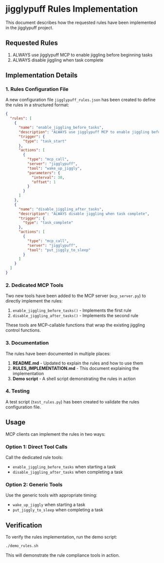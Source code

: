 # jigglypuff Rules Implementation

This document describes how the requested rules have been implemented in the jigglypuff project.

## Requested Rules

1. ALWAYS use jigglypuff MCP to enable jiggling before beginning tasks
2. ALWAYS disable jiggling when task complete

## Implementation Details

### 1. Rules Configuration File

A new configuration file `jigglypuff_rules.json` has been created to define the rules in a structured format:

```json
{
  "rules": [
    {
      "name": "enable_jiggling_before_tasks",
      "description": "ALWAYS use jigglypuff MCP to enable jiggling before beginning tasks",
      "trigger": {
        "type": "task_start"
      },
      "actions": [
        {
          "type": "mcp_call",
          "server": "jigglypuff",
          "tool": "wake_up_jiggly",
          "parameters": {
            "interval": 30,
            "offset": 1
          }
        }
      ]
    },
    {
      "name": "disable_jiggling_after_tasks",
      "description": "ALWAYS disable jiggling when task complete",
      "trigger": {
        "type": "task_complete"
      },
      "actions": [
        {
          "type": "mcp_call",
          "server": "jigglypuff",
          "tool": "put_jiggly_to_sleep"
        }
      ]
    }
  ]
}
```

### 2. Dedicated MCP Tools

Two new tools have been added to the MCP server (`mcp_server.py`) to directly implement the rules:

1. `enable_jiggling_before_tasks()` - Implements the first rule
2. `disable_jiggling_after_tasks()` - Implements the second rule

These tools are MCP-callable functions that wrap the existing jiggling control functions.

### 3. Documentation

The rules have been documented in multiple places:

1. **README.md** - Updated to explain the rules and how to use them
2. **RULES_IMPLEMENTATION.md** - This document explaining the implementation
3. **Demo script** - A shell script demonstrating the rules in action

### 4. Testing

A test script (`test_rules.py`) has been created to validate the rules configuration file.

## Usage

MCP clients can implement the rules in two ways:

### Option 1: Direct Tool Calls

Call the dedicated rule tools:
- `enable_jiggling_before_tasks` when starting a task
- `disable_jiggling_after_tasks` when completing a task

### Option 2: Generic Tools

Use the generic tools with appropriate timing:
- `wake_up_jiggly` when starting a task
- `put_jiggly_to_sleep` when completing a task

## Verification

To verify the rules implementation, run the demo script:

```bash
./demo_rules.sh
```

This will demonstrate the rule compliance tools in action.